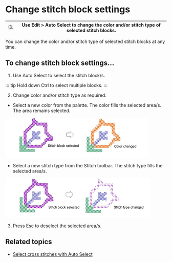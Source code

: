 # Change stitch block settings

| ![AutoSelect00016.png](assets/AutoSelect00016.png) | Use Edit > Auto Select to change the color and/or stitch type of selected stitch blocks. |
| -------------------------------------------------- | ---------------------------------------------------------------------------------------- |

You can change the color and/or stitch type of selected stitch blocks at any time.

## To change stitch block settings...

1. Use Auto Select to select the stitch block/s.

::: tip
Hold down Ctrl to select multiple blocks.
:::

2. Change color and/or stitch type as required:

- Select a new color from the palette. The color fills the selected area/s. The area remains selected.

![cross-stitch_editing00017.png](assets/cross-stitch_editing00017.png)

- Select a new stitch type from the Stitch toolbar. The stitch type fills the selected area/s.

![cross-stitch_editing00020.png](assets/cross-stitch_editing00020.png)

3. Press Esc to deselect the selected area/s.

## Related topics

- [Select cross stitches with Auto Select](Select_cross_stitches_with_Auto_Select)
